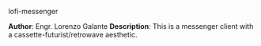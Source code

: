 lofi-messenger

**Author**: Engr. Lorenzo Galante
**Description**: This is a messenger client with a cassette-futurist/retrowave aesthetic.